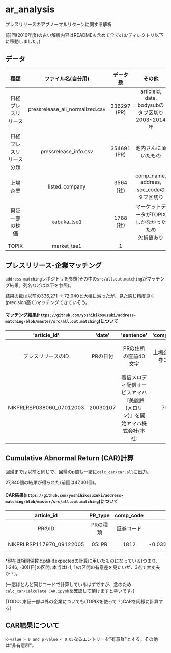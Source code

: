 # ar_analysis

プレスリリースのアブノーマルリターンに関する解析

(前回(2016年度)の古い解析内容はREADMEも含めて全て`old/`ディレクトリ以下に移動しました。)

## データ

|種類|ファイル名(自分用)|データ数|その他|
|:-:|:-:|:-:|:-:|
|日経プレスリリース|pressrelease_all_normalized.csv|336297 (PR)|articleid, date, bodysubのタブ区切り<br>2003~2014年|
|日経プレスリリース分類|pressrelease_info.csv|354691 (PR)|池内さんに頂いたもの|
|上場企業|listed_company|3564 (社)|comp_name, address, sec_codeのタブ区切り|
|東証一部の株価|kabuka_tse1|1788 (社)|マーケットデータがTOPIXしかなかったため<br>欠損値あり|
|TOPIX|market_tse1|1||

## プレスリリース-企業マッチング

`address-matching`レポジトリを参照(その中の`src/all.out.matching`がマッチング結果。列名などは以下を参照)。

結果の数は以前の336,271 -> 72,040と大幅に減ったが、見た感じ精度良く(precision高く)マッチングできていそう。

#### マッチング結果(`https://github.com/yoshihikosuzuki/address-matching/blob/master/src/all.out.matching`)について

|'article_id'|'date'|'sentence'|'comp_code'|'comp_name'|'address_pr'|'add_ress_lc'|'score'|
|:-:|:-:|:-:|:-:|:-:|:-:|:-:|:-:|
|プレスリリースのID|PRの日付|PRの住所の直前40文字|上場企業の証券コード|企業名|PRから抽出した住所|上場企業の住所|スコア(上のレポジトリ参照)|
|NIKPRLRSP038060_07012003|20030107|着信メロディ配信サービスヤマハ『美麗鈴(メロリン)』を開始ヤマハ株式会社(本社:|7951|ヤマハ|静岡県 None 浜松市 中区 中沢町 None None 10 1 None None|静岡県 None 浜松市 中区 中沢町 None None 10 1 None None|9|

## Cumulative Abnormal Return (CAR)計算

回帰までは以前と同じで、回帰のp値も一緒に`calc_car/car.all`に出力。

27,840個の結果が得られた(前回は47,301個)。

#### CAR結果(`https://github.com/yoshihikosuzuki/address-matching/blob/master/src/all.out.matching`)について

|article_id|PR_type|comp_code|CAR|R-value|p-value|
|:-:|:-:|:-:|:-:|:-:|:-:|
|PRのID|PRの種類|証券コード|CAR|相関係数|p値|
|NIKPRLRSP117970_09122005|05: PR|1812|-0.0322159540276|0.710436457798|1.19732463497e-34|

*現在は相関係数とp値はexpectedの計算に用いたものになっている(つまり、(-246, -30)[日]の区間; 本当は(-1, 1)の区間の有意差を見たいが、3点で大丈夫か？)。

(一応ほとんど同じコードで計算しているはずですが、念のため`calc_car/Calculate CAR.ipynb`を確認して頂けますと幸いです。)

(TODO: 東証一部以外の企業についても(TOPIXを使って？)CARを同様に計算する)

## CAR結果について

`R-value > 0 and p-value < 0.05`なるエントリーを"有意群"とする。その他は"非有意群"。
